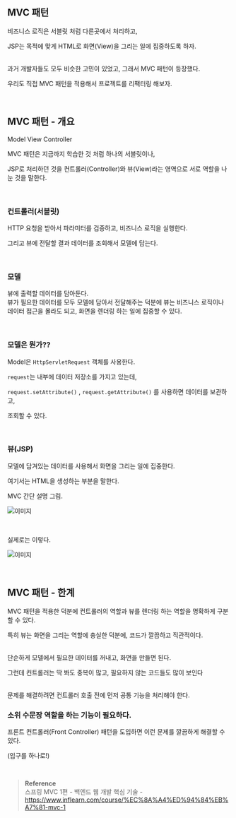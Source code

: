 ## MVC 패턴

비즈니스 로직은 서블릿 처럼 다른곳에서 처리하고, 

JSP는 목적에 맞게 HTML로 화면(View)을 그리는 일에 집중하도록 하자. 

<br/>과거 개발자들도 모두 비슷한 고민이 있었고, 그래서 MVC 패턴이 등장했다. 

우리도 직접 MVC 패턴을 적용해서 프로젝트를 리팩터링 해보자.

<br/>


## MVC 패턴 - 개요

Model View Controller

MVC 패턴은 지금까지 학습한 것 처럼 하나의 서블릿이나, 

JSP로 처리하던 것을 컨트롤러(Controller)와 뷰(View)라는 영역으로 서로 역할을 나눈 것을 말한다. 

<br/>

### 컨트롤러(서블릿)

HTTP 요청을 받아서 파라미터를 검증하고, 비즈니스 로직을 실행한다. 

그리고 뷰에 전달할 결과 데이터를 조회해서 모델에 담는다.


<br/>

### 모델

뷰에 출력할 데이터를 담아둔다. <br/>뷰가 필요한 데이터를 모두 모델에 담아서 전달해주는 덕분에 뷰는 비즈니스 로직이나 <br/>데이터 접근을 몰라도 되고, 화면을 렌더링 하는 일에 집중할 수 있다.

<br/>

### 모델은 뭔가??

Model은 `HttpServletRequest` 객체를 사용한다. 

`request`는 내부에 데이터 저장소를 가지고 있는데,

`request.setAttribute()` , `request.getAttribute()` 를 사용하면 데이터를 보관하고, 

조회할 수 있다.

<br/>

### 뷰(JSP)

모델에 담겨있는 데이터를 사용해서 화면을 그리는 일에 집중한다. 

여기서는 HTML을 생성하는 부분을 말한다.

MVC 간단 설명 그림.

![이미지](/programming/img/서31.PNG)

<br/>

실제로는 이렇다.

![이미지](/programming/img/서32.PNG)

<br/>


## MVC 패턴 - 한계

MVC 패턴을 적용한 덕분에 컨트롤러의 역할과 뷰를 렌더링 하는 역할을 명확하게 구분할 수 있다.

특히 뷰는 화면을 그리는 역할에 충실한 덕분에, 코드가 깔끔하고 직관적이다.

<br/>단순하게 모델에서 필요한 데이터를 꺼내고, 화면을 만들면 된다.

그런데 컨트롤러는 딱 봐도 중복이 많고, 필요하지 않는 코드들도 많이 보인다

<br/>문제를 해결하려면 컨트롤러 호출 전에 먼저 공통 기능을 처리해야 한다. 

### 소위 수문장 역할을 하는 기능이 필요하다.

프론트 컨트롤러(Front Controller) 패턴을 도입하면 이런 문제를 깔끔하게 해결할 수 있다.

(입구를 하나로!)



<br/>

>**Reference** <br/>스프링 MVC 1편 - 백엔드 웹 개발 핵심 기술 - https://www.inflearn.com/course/%EC%8A%A4%ED%94%84%EB%A7%81-mvc-1